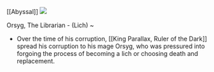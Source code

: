 [[Abyssal]]
![](https://lh7-us.googleusercontent.com/g7Gu5AxMh0A7UD25KsXUAt4gtMC_yRKuF1eoXXKawPqvTbH8SGWRsL6fpjExVhHsfi7VxnGbnAqDf9xn2e4sLCPAIci8ZjLjEY_pim1QrhB0NGp00RnYSD9bXbzpgCqkm3BFI4reXhrUSLnWCsx5rQ)

  Orsyg, The Librarian - (Lich) ~

- Over the time of his corruption, [[King Parallax, Ruler of the Dark]] spread his corruption to his mage Orsyg, who was pressured into forgoing the process of becoming a lich or choosing death and replacement.
